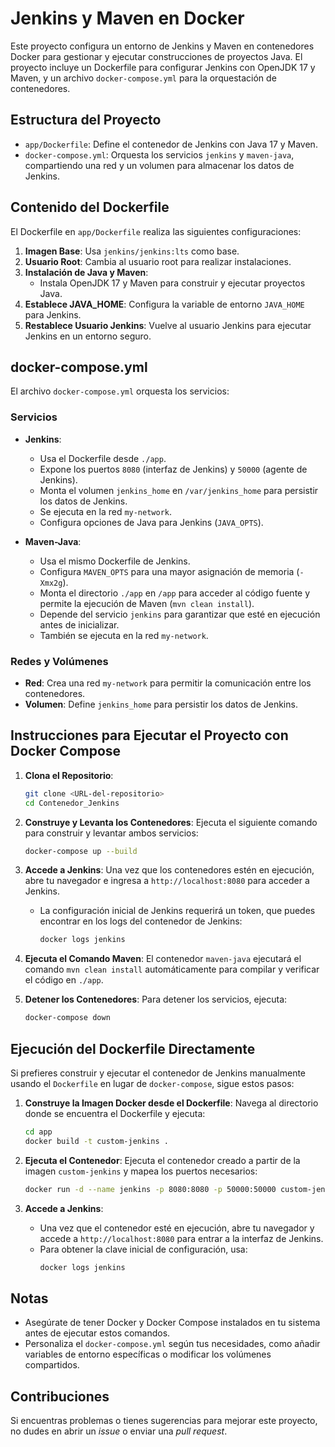 # Jenkins y Maven en Docker

Este proyecto configura un entorno de Jenkins y Maven en contenedores Docker para gestionar y ejecutar construcciones de proyectos Java. El proyecto incluye un Dockerfile para configurar Jenkins con OpenJDK 17 y Maven, y un archivo `docker-compose.yml` para la orquestación de contenedores.

## Estructura del Proyecto

- `app/Dockerfile`: Define el contenedor de Jenkins con Java 17 y Maven.
- `docker-compose.yml`: Orquesta los servicios `jenkins` y `maven-java`, compartiendo una red y un volumen para almacenar los datos de Jenkins.

## Contenido del Dockerfile

El Dockerfile en `app/Dockerfile` realiza las siguientes configuraciones:

1. **Imagen Base**: Usa `jenkins/jenkins:lts` como base.
2. **Usuario Root**: Cambia al usuario root para realizar instalaciones.
3. **Instalación de Java y Maven**:
   - Instala OpenJDK 17 y Maven para construir y ejecutar proyectos Java.
4. **Establece JAVA_HOME**: Configura la variable de entorno `JAVA_HOME` para Jenkins.
5. **Restablece Usuario Jenkins**: Vuelve al usuario Jenkins para ejecutar Jenkins en un entorno seguro.

## docker-compose.yml

El archivo `docker-compose.yml` orquesta los servicios:

### Servicios

- **Jenkins**:
  - Usa el Dockerfile desde `./app`.
  - Expone los puertos `8080` (interfaz de Jenkins) y `50000` (agente de Jenkins).
  - Monta el volumen `jenkins_home` en `/var/jenkins_home` para persistir los datos de Jenkins.
  - Se ejecuta en la red `my-network`.
  - Configura opciones de Java para Jenkins (`JAVA_OPTS`).

- **Maven-Java**:
  - Usa el mismo Dockerfile de Jenkins.
  - Configura `MAVEN_OPTS` para una mayor asignación de memoria (`-Xmx2g`).
  - Monta el directorio `./app` en `/app` para acceder al código fuente y permite la ejecución de Maven (`mvn clean install`).
  - Depende del servicio `jenkins` para garantizar que esté en ejecución antes de inicializar.
  - También se ejecuta en la red `my-network`.

### Redes y Volúmenes

- **Red**: Crea una red `my-network` para permitir la comunicación entre los contenedores.
- **Volumen**: Define `jenkins_home` para persistir los datos de Jenkins.

## Instrucciones para Ejecutar el Proyecto con Docker Compose

1. **Clona el Repositorio**:
   ```bash
   git clone <URL-del-repositorio>
   cd Contenedor_Jenkins
   ```

2. **Construye y Levanta los Contenedores**:
   Ejecuta el siguiente comando para construir y levantar ambos servicios:
   ```bash
   docker-compose up --build
   ```

3. **Accede a Jenkins**:
   Una vez que los contenedores estén en ejecución, abre tu navegador e ingresa a `http://localhost:8080` para acceder a Jenkins.
   - La configuración inicial de Jenkins requerirá un token, que puedes encontrar en los logs del contenedor de Jenkins:
     ```bash
     docker logs jenkins
     ```

4. **Ejecuta el Comando Maven**:
   El contenedor `maven-java` ejecutará el comando `mvn clean install` automáticamente para compilar y verificar el código en `./app`.

5. **Detener los Contenedores**:
   Para detener los servicios, ejecuta:
   ```bash
   docker-compose down
   ```

## Ejecución del Dockerfile Directamente

Si prefieres construir y ejecutar el contenedor de Jenkins manualmente usando el `Dockerfile` en lugar de `docker-compose`, sigue estos pasos:

1. **Construye la Imagen Docker desde el Dockerfile**:
   Navega al directorio donde se encuentra el Dockerfile y ejecuta:
   ```bash
   cd app
   docker build -t custom-jenkins .
   ```

2. **Ejecuta el Contenedor**:
   Ejecuta el contenedor creado a partir de la imagen `custom-jenkins` y mapea los puertos necesarios:
   ```bash
   docker run -d --name jenkins -p 8080:8080 -p 50000:50000 custom-jenkins
   ```

3. **Accede a Jenkins**:
   - Una vez que el contenedor esté en ejecución, abre tu navegador y accede a `http://localhost:8080` para entrar a la interfaz de Jenkins.
   - Para obtener la clave inicial de configuración, usa:
     ```bash
     docker logs jenkins
     ```

## Notas

- Asegúrate de tener Docker y Docker Compose instalados en tu sistema antes de ejecutar estos comandos.
- Personaliza el `docker-compose.yml` según tus necesidades, como añadir variables de entorno específicas o modificar los volúmenes compartidos.

## Contribuciones

Si encuentras problemas o tienes sugerencias para mejorar este proyecto, no dudes en abrir un _issue_ o enviar una _pull request_.
